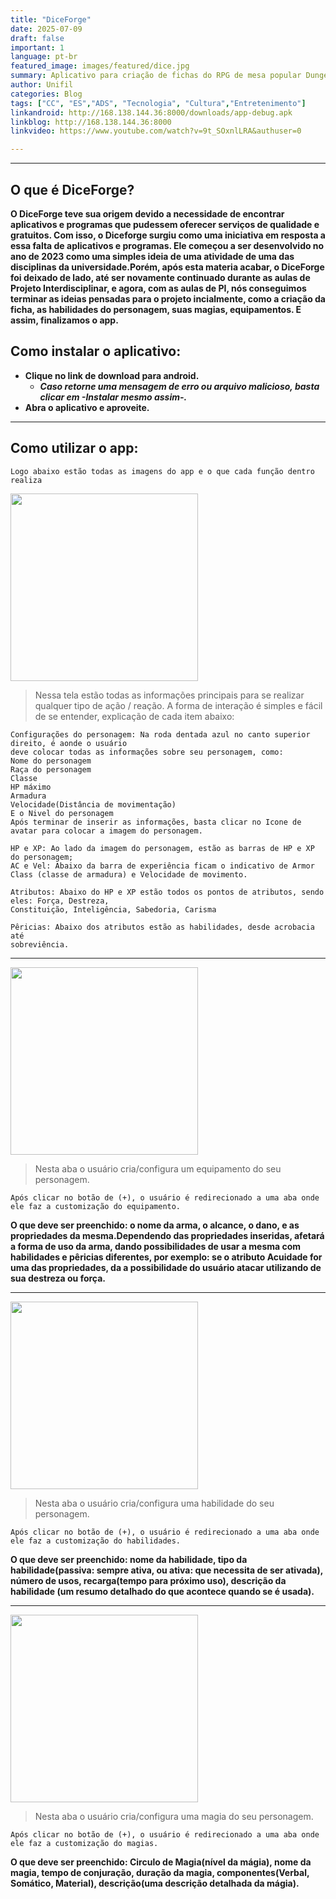 ```yaml
---
title: "DiceForge"
date: 2025-07-09
draft: false
important: 1
language: pt-br
featured_image: images/featured/dice.jpg
summary: Aplicativo para criação de fichas do RPG de mesa popular Dungeons and Dragons.
author: Unifil
categories: Blog
tags: ["CC", "ES","ADS", "Tecnologia", "Cultura","Entretenimento"] 
linkandroid: http://168.138.144.36:8000/downloads/app-debug.apk
linkblog: http://168.138.144.36:8000
linkvideo: https://www.youtube.com/watch?v=9t_SOxnlLRA&authuser=0

---
```

---
## O que é DiceForge?
**O DiceForge teve sua origem devido a necessidade de encontrar aplicativos e programas que pudessem oferecer serviços de qualidade e gratuitos. Com isso, o Diceforge surgiu como uma iniciativa em resposta a essa falta de aplicativos e programas. Ele começou a ser desenvolvido no ano de 2023 como uma simples ideia de uma atividade de uma das disciplinas da universidade.Porém, após esta materia acabar, o DiceForge foi deixado de lado, até ser novamente continuado durante as aulas de Projeto Interdisciplinar, e agora, com as aulas de PI, nós conseguimos terminar as ideias pensadas para o projeto incialmente, como a criação da ficha, as habilidades do personagem, suas magias, equipamentos. E assim, finalizamos o app.**

## Como instalar o aplicativo:
- **Clique no link de download para android.**
    - ***Caso retorne uma mensagem de erro ou arquivo malicioso, basta clicar em -Instalar mesmo assim-.***
- **Abra o aplicativo e aproveite.**
***
## Como utilizar o app:
```
Logo abaixo estão todas as imagens do app e o que cada função dentro realiza
```
  __<img src="https://github.com/Genji22525/extensao/blob/main/imagem/telaInicial.jpg?raw=true" width="300">__
  >Nessa tela estão todas as informações principais para se realizar qualquer tipo de 
  ação / reação.
  A forma de interação é simples e fácil de se entender, explicação de cada item abaixo:
  ```
  Configurações do personagem: Na roda dentada azul no canto superior direito, é aonde o usuário
  deve colocar todas as informações sobre seu personagem, como:
  Nome do personagem
  Raça do personagem
  Classe
  HP máximo
  Armadura
  Velocidade(Distância de movimentação)
  E o Nivel do personagem
  Após terminar de inserir as informações, basta clicar no Icone de avatar para colocar a imagem do personagem.
  ```
  ```
  HP e XP: Ao lado da imagem do personagem, estão as barras de HP e XP do personagem;
  AC e Vel: Abaixo da barra de experiência ficam o indicativo de Armor Class (classe de armadura) e Velocidade de movimento.

  ```
  ```
  Atributos: Abaixo do HP e XP estão todos os pontos de atributos, sendo eles: Força, Destreza,
  Constituição, Inteligência, Sabedoria, Carisma
  ```
  ```
  Pêricias: Abaixo dos atributos estão as habilidades, desde acrobacia até 
  sobreviência.
  ```
  ***
__<img src="https://github.com/Genji22525/extensao/blob/main/imagem/equipamento.jpg?raw=true" width="300">__
>Nesta aba o usuário cria/configura um equipamento do seu personagem.
```
Após clicar no botão de (+), o usuário é redirecionado a uma aba onde ele faz a customização do equipamento.
```
**O que deve ser preenchido: o nome da arma, o alcance, o dano, e as propriedades da mesma.Dependendo das propriedades inseridas, afetará a forma de uso da arma, dando possibilidades de usar a mesma com habilidades e pêricias diferentes, por exemplo: se o atributo Acuidade for uma das propriedades, da a possibilidade do usuário atacar utilizando de sua destreza ou força.**
***
__<img src="https://github.com/Genji22525/extensao/blob/main/imagem/habilidades.jpg?raw=true" width="300">__
>Nesta aba o usuário cria/configura uma habilidade do seu personagem.
```
Após clicar no botão de (+), o usuário é redirecionado a uma aba onde ele faz a customização do habilidades.
```
**O que deve ser preenchido: nome da habilidade, tipo da habilidade(passiva: sempre ativa, ou ativa: que necessita de ser ativada), número de usos, recarga(tempo para próximo uso), descrição da habilidade (um resumo detalhado do que acontece quando se é usada).**
***
__<img src="https://github.com/Genji22525/extensao/blob/main/imagem/magias.jpg?raw=true" width="300" >__

>Nesta aba o usuário cria/configura uma magia do seu personagem.
```
Após clicar no botão de (+), o usuário é redirecionado a uma aba onde ele faz a customização do magias.
```
**O que deve ser preenchido: Circulo de Magia(nível da mágia), nome da magia, tempo de conjuração, duração da magia, componentes(Verbal, Somático, Material), descrição(uma descrição detalhada da mágia).**


